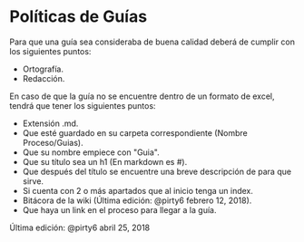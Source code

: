 # Políticas de Guías
Para que una guía sea consideraba de buena calidad deberá de cumplir con los siguientes puntos:
* Ortografía.
* Redacción.

En caso de que la guía no se encuentre dentro de un formato de excel, tendrá que tener los siguientes puntos:
* Extensión .md.
* Que esté guardado en su carpeta correspondiente (Nombre Proceso/Guias).
* Que su nombre empiece con "Guia".
* Que su título sea un h1 (En markdown es #).
* Que después del título se encuentre una breve descripción de para que sirve.
* Si cuenta con 2 o más apartados que al inicio tenga un index.
* Bitácora de la wiki (Última edición: @pirty6 febrero 12, 2018).
* Que haya un link en el proceso para llegar a la guía.

Última edición: @pirty6 abril 25, 2018
